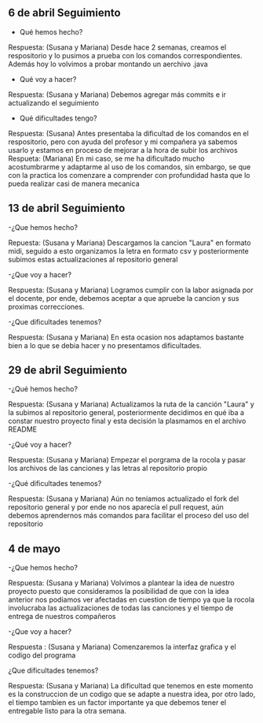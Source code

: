## 6 de abril Seguimiento

- Qué hemos hecho?

Respuesta: (Susana y Mariana)
Desde hace 2 semanas, creamos el respositorio y lo pusimos a prueba con los comandos correspondientes. Además hoy lo volvimos a probar montando un aerchivo .java


- Qué voy a hacer?

Respuesta: (Susana y Mariana) 
Debemos agregar más commits e ir actualizando el seguimiento 

- Qué dificultades tengo?

Respuesta: (Susana)
Antes presentaba la dificultad de los comandos en el respositorio, pero con ayuda del profesor y mi compañera ya sabemos usarlo y estamos en proceso de mejorar a la hora de subir los archivos
Respueta: (Mariana)
En mi caso, se me ha dificultado mucho acostumbrarme y adaptarme al uso de los comandos, sin embargo, se que con la practica los comenzare a comprender con profundidad hasta que lo pueda realizar casi de manera mecanica

## 13 de abril Seguimiento

-¿Que hemos hecho?

Repuesta: (Susana y Mariana) Descargamos la cancion "Laura" en formato midi, seguido a esto organizamos la letra en formato csv y posteriormente subimos estas actualizaciones al repositorio general

-¿Que voy a hacer?

Respuesta: (Susana y Mariana) Logramos cumplir con la labor asignada por el docente, por ende, debemos aceptar a que apruebe la cancion y sus proximas correcciones.

-¿Que dificultades tenemos?

Respuesta: (Susana y Mariana) En esta ocasion nos adaptamos bastante bien a lo que se debia hacer y no presentamos dificultades.

## 29 de abril Seguimiento

-¿Qué hemos hecho?

Respuesta: (Susana y Mariana) Actualizamos la ruta de la canción "Laura" y la subimos al repositorio general, posteriormente decidimos en qué iba a constar nuestro proyecto final y esta decisión la plasmamos en el archivo README

-¿Qué voy a hacer?

Respuesta: (Susana y Mariana) Empezar el porgrama de la rocola y pasar los archivos de las canciones y las letras al repositorio propio

-¿Qué dificultades tenemos?

Respuesta: (Susana y Mariana) Aún no teníamos actualizado el fork del repositorio general y por ende no nos aparecía el pull request, aún debemos aprendernos más comandos para facilitar el proceso del uso del repositorio

## 4 de mayo 

-¿Que hemos hecho?

Respuesta: (Susana y Mariana) Volvimos a plantear la idea de nuestro proyecto puesto que consideramos la posibilidad de que con la idea anterior nos podiamos ver afectadas en cuestion de tiempo ya que la rocola involucraba las actualizaciones de todas las canciones y el tiempo de entrega de nuestros compañeros

-¿Que voy a hacer? 

Respuesta : (Susana y Mariana) Comenzaremos la interfaz grafica y el codigo del programa

¿Que dificultades tenemos? 

Respuesta: (Susana y Mariana) La dificultad que tenemos en este momento es la construccion de un codigo que se adapte a nuestra idea, por otro lado, el tiempo tambien es un factor importante ya que debemos tener el entregable listo para la otra semana.



